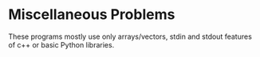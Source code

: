 Miscellaneous Problems
===========
These programs mostly use only arrays/vectors, stdin and stdout features of c++ or basic Python libraries.
